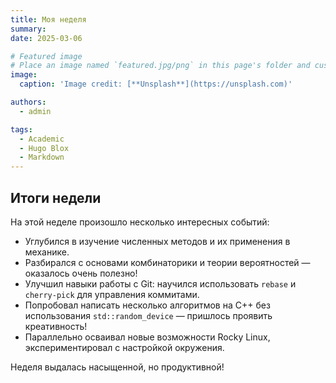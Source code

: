 ```yaml
---
title: Моя неделя
summary: 
date: 2025-03-06

# Featured image
# Place an image named `featured.jpg/png` in this page's folder and customize its options here.
image:
  caption: 'Image credit: [**Unsplash**](https://unsplash.com)'

authors:
  - admin

tags:
  - Academic
  - Hugo Blox
  - Markdown
---
```


## Итоги недели

На этой неделе произошло несколько интересных событий:

- Углубился в изучение численных методов и их применения в механике.
- Разбирался с основами комбинаторики и теории вероятностей — оказалось очень полезно!
- Улучшил навыки работы с Git: научился использовать `rebase` и `cherry-pick` для управления коммитами.
- Попробовал написать несколько алгоритмов на C++ без использования `std::random_device` — пришлось проявить креативность!
- Параллельно осваивал новые возможности Rocky Linux, экспериментировал с настройкой окружения.

Неделя выдалась насыщенной, но продуктивной!